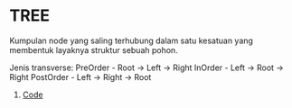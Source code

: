 # TREE
  Kumpulan node yang saling terhubung dalam satu kesatuan yang membentuk layaknya struktur sebuah pohon.
  
  Jenis transverse:
  PreOrder
     - Root -> Left -> Right
  InOrder
     - Left -> Root -> Right
  PostOrder
     - Left -> Right -> Root
     
1. [Code](https://github.com/nyferin/kuliah_asd/tree/main/tree/tree.cpp)
